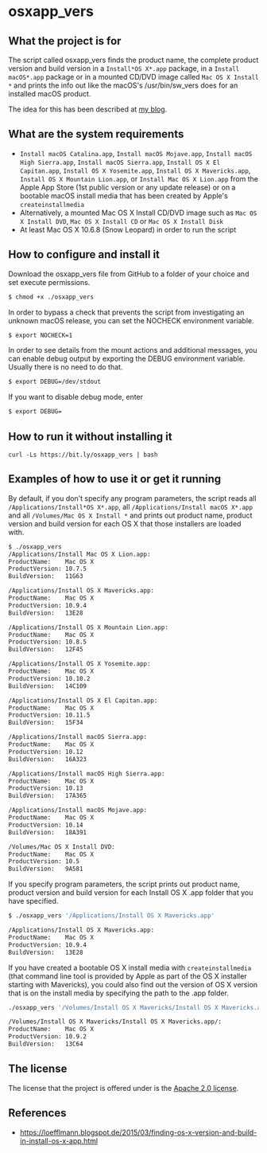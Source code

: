 osxapp_vers
===========

What the project is for
-----------------------
The script called osxapp\_vers finds the product name, the complete product version and build version in a `Install*OS X*.app` package, in a `Install macOS*.app` package or in a mounted CD/DVD image called `Mac OS X Install *` and prints the info out like the macOS's /usr/bin/sw_vers does for an installed macOS product.

The idea for this has been described at [my blog](https://loefflmann.blogspot.de/2015/03/finding-os-x-version-and-build-in-install-os-x-app.html).

What are the system requirements
--------------------------------
* `Install macOS Catalina.app`, `Install macOS Mojave.app`, `Install macOS High Sierra.app`, `Install macOS Sierra.app`, `Install OS X El Capitan.app`, `Install OS X Yosemite.app`, `Install OS X Mavericks.app`, `Install OS X Mountain Lion.app`, or `Install Mac OS X Lion.app` from the Apple App Store (1st public version or any update release) or on a bootable macOS install media that has been created by Apple's `createinstallmedia`
* Alternatively, a mounted Mac OS X Install CD/DVD image such as `Mac OS X Install DVD`, `Mac OS X Install CD` or `Mac OS X Install Disk`
* At least Mac OS X 10.6.8 (Snow Leopard) in order to run the script

How to configure and install it
-------------------------------
Download the osxapp_vers file from GitHub to a folder of your choice and set execute permissions.

```bash
$ chmod +x ./osxapp_vers
```

In order to bypass a check that prevents the script from investigating an unknown macOS release, you can set the NOCHECK environment variable.

```bash
$ export NOCHECK=1
```

In order to see details from the mount actions and additional messages, you can enable debug output by exporting the DEBUG environment variable. Usually there is no need to do that.

```bash
$ export DEBUG=/dev/stdout
```

If you want to disable debug mode, enter

```bash
$ export DEBUG=
```

How to run it without installing it
-----------------------------------
```
curl -Ls https://bit.ly/osxapp_vers | bash
```


Examples of how to use it or get it running
-------------------------------------------
By default, if you don't specify any program parameters, the script reads all `/Applications/Install*OS X*.app`, all `/Applications/Install macOS X*.app` and all `/Volumes/Mac OS X Install *` and prints out product name, product version and build version for each OS X that those installers are loaded with.

```bash
$ ./osxapp_vers
/Applications/Install Mac OS X Lion.app:
ProductName:    Mac OS X
ProductVersion: 10.7.5
BuildVersion:   11G63

/Applications/Install OS X Mavericks.app:
ProductName:    Mac OS X
ProductVersion: 10.9.4
BuildVersion:   13E28

/Applications/Install OS X Mountain Lion.app:
ProductName:    Mac OS X
ProductVersion: 10.8.5
BuildVersion:   12F45

/Applications/Install OS X Yosemite.app:
ProductName:    Mac OS X
ProductVersion: 10.10.2
BuildVersion:   14C109

/Applications/Install OS X El Capitan.app:
ProductName:    Mac OS X
ProductVersion:	10.11.5
BuildVersion:   15F34

/Applications/Install macOS Sierra.app:
ProductName:    Mac OS X
ProductVersion:	10.12
BuildVersion:   16A323

/Applications/Install macOS High Sierra.app:
ProductName:	Mac OS X
ProductVersion:	10.13
BuildVersion:	17A365

/Applications/Install macOS Mojave.app:
ProductName:	Mac OS X
ProductVersion:	10.14
BuildVersion:	18A391

/Volumes/Mac OS X Install DVD:
ProductName:    Mac OS X
ProductVersion: 10.5
BuildVersion:   9A581
```

If you specify program parameters, the script prints out product name, product version and build version for each Install OS X .app folder that you have specified.

```bash
$ ./osxapp_vers '/Applications/Install OS X Mavericks.app'

/Applications/Install OS X Mavericks.app:
ProductName:    Mac OS X
ProductVersion: 10.9.4
BuildVersion:   13E28
```

If you have created a bootable OS X install media with `createinstallmedia` (that command line tool is provided by Apple as part of the OS X installer starting with Mavericks), you could also find out the version of OS X version that is on the install media by specifying the path to the .app folder.

```bash
./osxapp_vers '/Volumes/Install OS X Mavericks/Install OS X Mavericks.app/'

/Volumes/Install OS X Mavericks/Install OS X Mavericks.app/:
ProductName:    Mac OS X
ProductVersion: 10.9.2
BuildVersion:   13C64
```

The license
-----------
The license that the project is offered under is the [Apache 2.0 license](http://choosealicense.com/licenses/apache-2.0/).

References
----------
* https://loefflmann.blogspot.de/2015/03/finding-os-x-version-and-build-in-install-os-x-app.html
